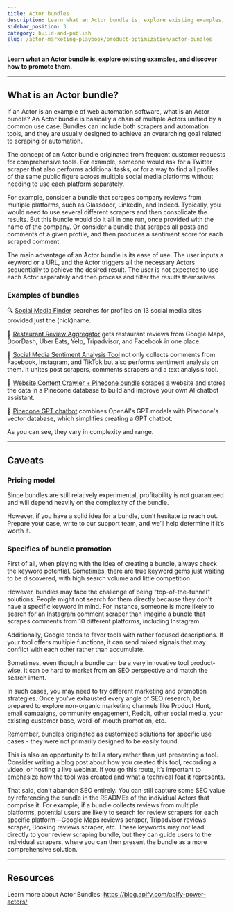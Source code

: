 ```yaml
---
title: Actor bundles
description: Learn what an Actor bundle is, explore existing examples, and discover how to promote them.
sidebar_position: 3
category: build-and-publish
slug: /actor-marketing-playbook/product-optimization/actor-bundles
---
```


**Learn what an Actor bundle is, explore existing examples, and discover how to promote them.**

---

## What is an Actor bundle?

If an Actor is an example of web automation software, what is an Actor bundle? An Actor bundle is basically a chain of multiple Actors unified by a common use case. Bundles can include both scrapers and automation tools, and they are usually designed to achieve an overarching goal related to scraping or automation.

The concept of an Actor bundle originated from frequent customer requests for comprehensive tools. For example, someone would ask for a Twitter scraper that also performs additional tasks, or for a way to find all profiles of the same public figure across multiple social media platforms without needing to use each platform separately.

For example, consider a bundle that scrapes company reviews from multiple platforms, such as Glassdoor, LinkedIn, and Indeed. Typically, you would need to use several different scrapers and then consolidate the results. But this bundle would do it all in one run, once provided with the name of the company. Or consider a bundle that scrapes all posts and comments of a given profile, and then produces a sentiment score for each scraped comment.

The main advantage of an Actor bundle is its ease of use. The user inputs a keyword or a URL, and the Actor triggers all the necessary Actors sequentially to achieve the desired result. The user is not expected to use each Actor separately and then process and filter the results themselves.

### Examples of bundles

🔍 [Social Media Finder](https://apify.com/tri_angle/social-media-finder) searches for profiles on 13 social media sites provided just the (nick)name.

🍝 [Restaurant Review Aggregator](https://apify.com/tri_angle/restaurant-review-aggregator) gets restaurant reviews from Google Maps, DoorDash, Uber Eats, Yelp, Tripadvisor, and Facebook in one place.

🤔 [Social Media Sentiment Analysis Tool](https://apify.com/tri_angle/social-media-sentiment-analysis-tool) not only collects comments from Facebook, Instagram, and TikTok but also performs sentiment analysis on them. It unites post scrapers, comments scrapers and a text analysis tool.

🦾 [Website Content Crawler + Pinecone bundle](https://apify.com/tri_angle/wcc-pinecone-integration) scrapes a website and stores the data in a Pinecone database to build and improve your own AI chatbot assistant.

🤖 [Pinecone GPT chatbot](https://apify.com/tri_angle/pinecone-gpt-chatbot) combines OpenAI's GPT models with Pinecone's vector database, which simplifies creating a GPT chatbot.

As you can see, they vary in complexity and range.

---

## Caveats

### Pricing model

Since bundles are still relatively experimental, profitability is not guaranteed and will depend heavily on the complexity of the bundle.

However, if you have a solid idea for a bundle, don’t hesitate to reach out. Prepare your case, write to our support team, and we’ll help determine if it’s worth it.

### Specifics of bundle promotion

First of all, when playing with the idea of creating a bundle, always check the keyword potential. Sometimes, there are true keyword gems just waiting to be discovered, with high search volume and little competition.

However, bundles may face the challenge of being "top-of-the-funnel" solutions. People might not search for them directly because they don't have a specific keyword in mind. For instance, someone is more likely to search for an Instagram comment scraper than imagine a bundle that scrapes comments from 10 different platforms, including Instagram.

Additionally, Google tends to favor tools with rather focused descriptions. If your tool offers multiple functions, it can send mixed signals that may conflict with each other rather than accumulate.

Sometimes, even though a bundle can be a very innovative tool product-wise, it can be hard to market from an SEO perspective and match the search intent.

In such cases, you may need to try different marketing and promotion strategies. Once you’ve exhausted every angle of SEO research, be prepared to explore non-organic marketing channels like Product Hunt, email campaigns, community engagement, Reddit, other social media, your existing customer base, word-of-mouth promotion, etc.

Remember, bundles originated as customized solutions for specific use cases - they were not primarily designed to be easily found.

This is also an opportunity to tell a story rather than just presenting a tool. Consider writing a blog post about how you created this tool, recording a video, or hosting a live webinar. If you go this route, it’s important to emphasize how the tool was created and what a technical feat it represents.

That said, don’t abandon SEO entirely. You can still capture some SEO value by referencing the bundle in the READMEs of the individual Actors that comprise it. For example, if a bundle collects reviews from multiple platforms, potential users are likely to search for review scrapers for each specific platform—Google Maps reviews scraper, Tripadvisor reviews scraper, Booking reviews scraper, etc. These keywords may not lead directly to your review scraping bundle, but they can guide users to the individual scrapers, where you can then present the bundle as a more comprehensive solution.

---

## Resources

Learn more about Actor Bundles: https://blog.apify.com/apify-power-actors/
